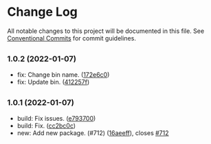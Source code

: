 # Change Log

All notable changes to this project will be documented in this file.
See [Conventional Commits](https://conventionalcommits.org) for commit guidelines.

## <small>1.0.2 (2022-01-07)</small>

* fix: Change bin name. ([172e6c0](https://github.com/Oriflame/conventional-changelog-tools/commit/172e6c0))
* fix: Update bin. ([412257f](https://github.com/Oriflame/conventional-changelog-tools/commit/412257f))





## <small>1.0.1 (2022-01-07)</small>

* build: Fix issues. ([e793700](https://github.com/Oriflame/conventional-changelog-tools/commit/e793700))
* build: Fix. ([cc2bc0c](https://github.com/Oriflame/conventional-changelog-tools/commit/cc2bc0c))
* new: Add new package. (#712) ([16aeeff](https://github.com/Oriflame/conventional-changelog-tools/commit/16aeeff)), closes [#712](https://github.com/Oriflame/conventional-changelog-tools/issues/712)
